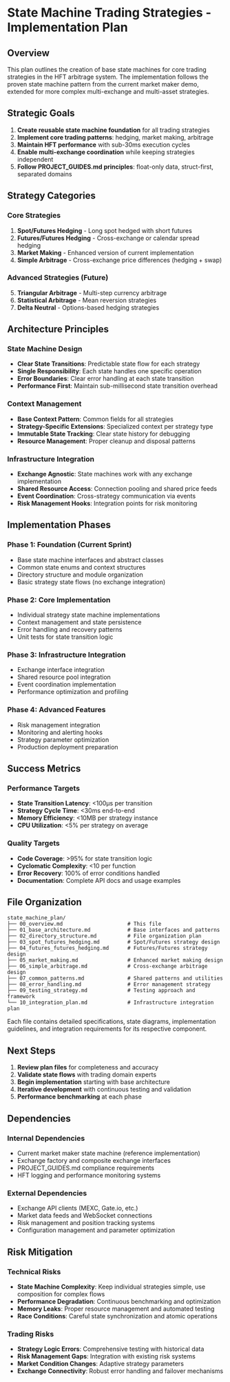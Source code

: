 # State Machine Trading Strategies - Implementation Plan

## Overview

This plan outlines the creation of base state machines for core trading strategies in the HFT arbitrage system. The implementation follows the proven state machine pattern from the current market maker demo, extended for more complex multi-exchange and multi-asset strategies.

## Strategic Goals

1. **Create reusable state machine foundation** for all trading strategies
2. **Implement core trading patterns**: hedging, market making, arbitrage
3. **Maintain HFT performance** with sub-30ms execution cycles
4. **Enable multi-exchange coordination** while keeping strategies independent
5. **Follow PROJECT_GUIDES.md principles**: float-only data, struct-first, separated domains

## Strategy Categories

### Core Strategies
1. **Spot/Futures Hedging** - Long spot hedged with short futures
2. **Futures/Futures Hedging** - Cross-exchange or calendar spread hedging
3. **Market Making** - Enhanced version of current implementation
4. **Simple Arbitrage** - Cross-exchange price differences (hedging + swap)

### Advanced Strategies (Future)
5. **Triangular Arbitrage** - Multi-step currency arbitrage
6. **Statistical Arbitrage** - Mean reversion strategies
7. **Delta Neutral** - Options-based hedging strategies

## Architecture Principles

### State Machine Design
- **Clear State Transitions**: Predictable state flow for each strategy
- **Single Responsibility**: Each state handles one specific operation
- **Error Boundaries**: Clear error handling at each state transition
- **Performance First**: Maintain sub-millisecond state transition overhead

### Context Management
- **Base Context Pattern**: Common fields for all strategies
- **Strategy-Specific Extensions**: Specialized context per strategy type
- **Immutable State Tracking**: Clear state history for debugging
- **Resource Management**: Proper cleanup and disposal patterns

### Infrastructure Integration
- **Exchange Agnostic**: State machines work with any exchange implementation
- **Shared Resource Access**: Connection pooling and shared price feeds
- **Event Coordination**: Cross-strategy communication via events
- **Risk Management Hooks**: Integration points for risk monitoring

## Implementation Phases

### Phase 1: Foundation (Current Sprint)
- Base state machine interfaces and abstract classes
- Common state enums and context structures
- Directory structure and module organization
- Basic strategy state flows (no exchange integration)

### Phase 2: Core Implementation
- Individual strategy state machine implementations
- Context management and state persistence
- Error handling and recovery patterns
- Unit tests for state transition logic

### Phase 3: Infrastructure Integration
- Exchange interface integration
- Shared resource pool integration
- Event coordination implementation
- Performance optimization and profiling

### Phase 4: Advanced Features
- Risk management integration
- Monitoring and alerting hooks
- Strategy parameter optimization
- Production deployment preparation

## Success Metrics

### Performance Targets
- **State Transition Latency**: <100μs per transition
- **Strategy Cycle Time**: <30ms end-to-end
- **Memory Efficiency**: <10MB per strategy instance
- **CPU Utilization**: <5% per strategy on average

### Quality Targets
- **Code Coverage**: >95% for state transition logic
- **Cyclomatic Complexity**: <10 per function
- **Error Recovery**: 100% of error conditions handled
- **Documentation**: Complete API docs and usage examples

## File Organization

```
state_machine_plan/
├── 00_overview.md                     # This file
├── 01_base_architecture.md            # Base interfaces and patterns
├── 02_directory_structure.md          # File organization plan
├── 03_spot_futures_hedging.md         # Spot/Futures strategy design
├── 04_futures_futures_hedging.md      # Futures/Futures strategy design
├── 05_market_making.md                # Enhanced market making design
├── 06_simple_arbitrage.md             # Cross-exchange arbitrage design
├── 07_common_patterns.md              # Shared patterns and utilities
├── 08_error_handling.md               # Error management strategy
├── 09_testing_strategy.md             # Testing approach and framework
└── 10_integration_plan.md             # Infrastructure integration plan
```

Each file contains detailed specifications, state diagrams, implementation guidelines, and integration requirements for its respective component.

## Next Steps

1. **Review plan files** for completeness and accuracy
2. **Validate state flows** with trading domain experts
3. **Begin implementation** starting with base architecture
4. **Iterative development** with continuous testing and validation
5. **Performance benchmarking** at each phase

## Dependencies

### Internal Dependencies
- Current market maker state machine (reference implementation)
- Exchange factory and composite exchange interfaces
- PROJECT_GUIDES.md compliance requirements
- HFT logging and performance monitoring systems

### External Dependencies
- Exchange API clients (MEXC, Gate.io, etc.)
- Market data feeds and WebSocket connections
- Risk management and position tracking systems
- Configuration management and parameter optimization

## Risk Mitigation

### Technical Risks
- **State Machine Complexity**: Keep individual strategies simple, use composition for complex flows
- **Performance Degradation**: Continuous benchmarking and optimization
- **Memory Leaks**: Proper resource management and automated testing
- **Race Conditions**: Careful state synchronization and atomic operations

### Trading Risks
- **Strategy Logic Errors**: Comprehensive testing with historical data
- **Risk Management Gaps**: Integration with existing risk systems
- **Market Condition Changes**: Adaptive strategy parameters
- **Exchange Connectivity**: Robust error handling and failover mechanisms